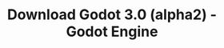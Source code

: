 ---
# Generated by /scripts/js/download_archive_generator !!! do not edit by hand !!!
title: 'Download Godot 3.0 (alpha2) - Godot Engine'
type: 'download/archive'
name: '3.0'
flavor: 'alpha2'
release_date: '2017-10-31T02:00:00-00:00'
release_notes: '/article/dev-snapshot-godot-3-0-alpha-2/'
links:
  android.apk:
    name: 'android.apk'
    title: 'Android'
    caption: 'Universal APK (ARM64 + ARMv7 + x86_64 + x86)'
    tags:
      - 'APK download'
      - 'ARM64/v7'
      - 'x86 (64 & 32 bit)'
    hosts:
      github_builds:
        regular: 'https://github.com/godotengine/godot-builds/releases/download/3.0-alpha2/Godot_v3.0-alpha2_android_editor.apk'
        mono: '#'
      github:
        regular: 'https://github.com/godotengine/godot/releases/download/3.0-alpha2/Godot_v3.0-alpha2_android_editor.apk'
        mono: '#'
  macos.universal:
    name: 'macos.universal'
    title: 'macOS'
    caption: 'Universal (x86_64 + Apple Silicon)'
    tags:
      - 'Intel/Apple Silicon'
      - '64 bit'
    hosts:
      github_builds:
        regular: 'https://github.com/godotengine/godot-builds/releases/download/3.0-alpha2/Godot_v3.0-alpha2_osx.universal.zip'
        mono: 'https://github.com/godotengine/godot-builds/releases/download/3.0-alpha2/Godot_v3.0-alpha2_mono_osx.universal.zip'
      github:
        regular: 'https://github.com/godotengine/godot/releases/download/3.0-alpha2/Godot_v3.0-alpha2_osx.universal.zip'
        mono: 'https://github.com/godotengine/godot/releases/download/3.0-alpha2/Godot_v3.0-alpha2_mono_osx.universal.zip'
  windows.64:
    name: 'windows.64'
    title: 'Windows'
    caption: 'Standard (x86_64)'
    tags:
      - '64 bit'
    hosts:
      github_builds:
        regular: 'https://github.com/godotengine/godot-builds/releases/download/3.0-alpha2/Godot_v3.0-alpha2_win64.exe.zip'
        mono: 'https://github.com/godotengine/godot-builds/releases/download/3.0-alpha2/Godot_v3.0-alpha2_mono_win64.zip'
      github:
        regular: 'https://github.com/godotengine/godot/releases/download/3.0-alpha2/Godot_v3.0-alpha2_win64.exe.zip'
        mono: 'https://github.com/godotengine/godot/releases/download/3.0-alpha2/Godot_v3.0-alpha2_mono_win64.zip'
  linux_server.headless.64:
    name: 'linux_server.headless.64'
    title: 'Linux Server'
    caption: 'Headless (x86_64)'
    tags:
      - '64 bit'
      - 'Headless'
    hosts:
      github_builds:
        regular: 'https://github.com/godotengine/godot-builds/releases/download/3.0-alpha2/Godot_v3.0-alpha2_linux_headless.64.zip'
        mono: 'https://github.com/godotengine/godot-builds/releases/download/3.0-alpha2/Godot_v3.0-alpha2_mono_linux_headless_64.zip'
      github:
        regular: 'https://github.com/godotengine/godot/releases/download/3.0-alpha2/Godot_v3.0-alpha2_linux_headless.64.zip'
        mono: 'https://github.com/godotengine/godot/releases/download/3.0-alpha2/Godot_v3.0-alpha2_mono_linux_headless_64.zip'
  web:
    name: 'web'
    title: 'Web editor'
    caption: ''
    tags:
      - 'Self-hosted'
      - 'Cross-platform'
    hosts:
      github_builds:
        regular: 'https://github.com/godotengine/godot-builds/releases/download/3.0-alpha2/Godot_v3.0-alpha2_web_editor.zip'
        mono: '#'
      github:
        regular: 'https://github.com/godotengine/godot/releases/download/3.0-alpha2/Godot_v3.0-alpha2_web_editor.zip'
        mono: '#'
  linux.64:
    name: 'linux.64'
    title: 'Linux'
    caption: 'Standard (x86_64)'
    tags:
      - '64 bit'
    hosts:
      github_builds:
        regular: 'https://github.com/godotengine/godot-builds/releases/download/3.0-alpha2/Godot_v3.0-alpha2_x11.64.zip'
        mono: 'https://github.com/godotengine/godot-builds/releases/download/3.0-alpha2/Godot_v3.0-alpha2_mono_x11_64.zip'
      github:
        regular: 'https://github.com/godotengine/godot/releases/download/3.0-alpha2/Godot_v3.0-alpha2_x11.64.zip'
        mono: 'https://github.com/godotengine/godot/releases/download/3.0-alpha2/Godot_v3.0-alpha2_mono_x11_64.zip'
  linux.32:
    name: 'linux.32'
    title: 'Linux'
    caption: 'Standard (x86)'
    tags:
      - '32 bit'
    hosts:
      github_builds:
        regular: 'https://github.com/godotengine/godot-builds/releases/download/3.0-alpha2/Godot_v3.0-alpha2_x11.32.zip'
        mono: 'https://github.com/godotengine/godot-builds/releases/download/3.0-alpha2/Godot_v3.0-alpha2_mono_x11_32.zip'
      github:
        regular: 'https://github.com/godotengine/godot/releases/download/3.0-alpha2/Godot_v3.0-alpha2_x11.32.zip'
        mono: 'https://github.com/godotengine/godot/releases/download/3.0-alpha2/Godot_v3.0-alpha2_mono_x11_32.zip'
  windows.32:
    name: 'windows.32'
    title: 'Windows'
    caption: 'Standard (x86)'
    tags:
      - '32 bit'
    hosts:
      github_builds:
        regular: 'https://github.com/godotengine/godot-builds/releases/download/3.0-alpha2/Godot_v3.0-alpha2_win32.exe.zip'
        mono: 'https://github.com/godotengine/godot-builds/releases/download/3.0-alpha2/Godot_v3.0-alpha2_mono_win32.zip'
      github:
        regular: 'https://github.com/godotengine/godot/releases/download/3.0-alpha2/Godot_v3.0-alpha2_win32.exe.zip'
        mono: 'https://github.com/godotengine/godot/releases/download/3.0-alpha2/Godot_v3.0-alpha2_mono_win32.zip'
  linux_server.64:
    name: 'linux_server.64'
    title: 'Linux Server'
    caption: 'Standard (x86_64)'
    tags:
      - '64 bit'
    hosts:
      github_builds:
        regular: 'https://github.com/godotengine/godot-builds/releases/download/3.0-alpha2/Godot_v3.0-alpha2_linux_server.64.zip'
        mono: 'https://github.com/godotengine/godot-builds/releases/download/3.0-alpha2/Godot_v3.0-alpha2_mono_linux_server_64.zip'
      github:
        regular: 'https://github.com/godotengine/godot/releases/download/3.0-alpha2/Godot_v3.0-alpha2_linux_server.64.zip'
        mono: 'https://github.com/godotengine/godot/releases/download/3.0-alpha2/Godot_v3.0-alpha2_mono_linux_server_64.zip'
  aar_library:
    name: 'aar_library'
    title: 'AAR library'
    caption: ''
    tags:
      - 'Android plugins'
      - 'Java'
      - 'Kotlin'
    hosts:
      github_builds:
        regular: 'https://github.com/godotengine/godot-builds/releases/download/3.0-alpha2/godot-lib.3.0.alpha2.release.aar'
        mono: 'https://github.com/godotengine/godot-builds/releases/download/3.0-alpha2/godot-lib.3.0.alpha2.mono.release.aar'
      github:
        regular: 'https://github.com/godotengine/godot/releases/download/3.0-alpha2/godot-lib.3.0.alpha2.release.aar'
        mono: 'https://github.com/godotengine/godot/releases/download/3.0-alpha2/godot-lib.3.0.alpha2.mono.release.aar'
  templates:
    name: 'templates'
    title: 'Export templates'
    caption: ''
    tags:
      - 'Used to export your games to all supported platforms'
    hosts:
      github_builds:
        regular: 'https://github.com/godotengine/godot-builds/releases/download/3.0-alpha2/Godot_v3.0-alpha2_export_templates.tpz'
        mono: 'https://github.com/godotengine/godot-builds/releases/download/3.0-alpha2/Godot_v3.0-alpha2_mono_export_templates.tpz'
      github:
        regular: 'https://github.com/godotengine/godot/releases/download/3.0-alpha2/Godot_v3.0-alpha2_export_templates.tpz'
        mono: 'https://github.com/godotengine/godot/releases/download/3.0-alpha2/Godot_v3.0-alpha2_mono_export_templates.tpz'
primaryPlatforms:
  - 'android.apk'
  - 'macos.universal'
  - 'windows.64'
  - 'linux_server.headless.64'
  - 'web'
  - 'templates'
---